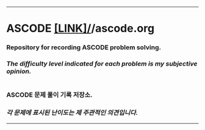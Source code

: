 <hr>

# ASCODE [[LINK]/](http://ascode.org/)/ascode.org

### Repository for recording ASCODE problem solving.

### *The difficulty level indicated for each problem is my subjective opinion.*

#

### ASCODE 문제 풀이 기록 저장소.

### *각 문제에 표시된 난이도는 제 주관적인 의견입니다.*

<hr>
